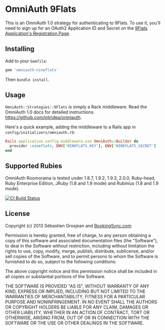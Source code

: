 # OmniAuth 9Flats

This is an OmniAuth 1.0 strategy for authenticating to 9Flats. To
use it, you'll need to sign up for an OAuth2 Application ID and Secret
on the [9Flats Application's Registration Page](https://www.9flats.com/us/client_applications).

## Installing

Add to your `Gemfile`:

```ruby
gem 'omniauth-nineflats'
```

Then `bundle install`.

## Usage

`OmniAuth::Strategies::9Flats` is simply a Rack middleware. Read the OmniAuth 1.0 docs for detailed instructions: https://github.com/intridea/omniauth.

Here's a quick example, adding the middleware to a Rails app in `config/initializers/omniauth.rb`:

```ruby
Rails.application.config.middleware.use OmniAuth::Builder do
  provider :nineflats, ENV['NINEFLATS_KEY'], ENV['NINEFLATS_SECRET']
end
```

## Supported Rubies

OmniAuth Roomorama is tested under 1.8.7, 1.9.2, 1.9.3, 2.0.0, Ruby-head, Ruby Enterprise Edition, JRuby (1.8 and 1.9 mode) and Rubinius (1.8 and 1.9 mode).

[![CI Build
Status](https://secure.travis-ci.org/BookingSync/omniauth-nineflats.png)](http://travis-ci.org/BookingSync/omniauth-nineflats)

## License

Copyright (c) 2013 Sébastien Grosjean and [BookingSync.com](http://www.bookingsync.com)

Permission is hereby granted, free of charge, to any person obtaining a copy of this software and associated documentation files (the "Software"), to deal in the Software without restriction, including without limitation the rights to use, copy, modify, merge, publish, distribute, sublicense, and/or sell copies of the Software, and to permit persons to whom the Software is furnished to do so, subject to the following conditions:

The above copyright notice and this permission notice shall be included in all copies or substantial portions of the Software.

THE SOFTWARE IS PROVIDED "AS IS", WITHOUT WARRANTY OF ANY KIND, EXPRESS OR IMPLIED, INCLUDING BUT NOT LIMITED TO THE WARRANTIES OF MERCHANTABILITY, FITNESS FOR A PARTICULAR PURPOSE AND NONINFRINGEMENT. IN NO EVENT SHALL THE AUTHORS OR COPYRIGHT HOLDERS BE LIABLE FOR ANY CLAIM, DAMAGES OR OTHER LIABILITY, WHETHER IN AN ACTION OF CONTRACT, TORT OR OTHERWISE, ARISING FROM, OUT OF OR IN CONNECTION WITH THE SOFTWARE OR THE USE OR OTHER DEALINGS IN THE SOFTWARE.
